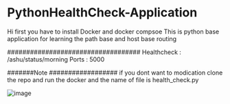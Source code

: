 # PythonHealthCheck-Application

Hi first you have to install Docker and docker compsoe 
This is python base application for learning the path base and host base routing

 ###################################
 Healthcheck :  /ashu/status/morning
 Ports    : 5000

 #######Note ##################
 if you dont want to modication clone the repo and run the docker and the name of file is health_check.py 

 ![image](https://github.com/ashwaishenwall/PythonHealthCheck-Application/assets/121819659/28c7878c-b6fc-422f-ac25-b4f890f5fbae)
